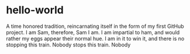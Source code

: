 # hello-world
A time honored tradition, reincarnating itself in the form of my first GitHub project.
I am Sam, therefore, Sam I am. I am impartial to ham, and would rather my eggs appear their normal hue. 
I am in it to win it, and there is no stopping this train. Nobody stops this train. Nobody
